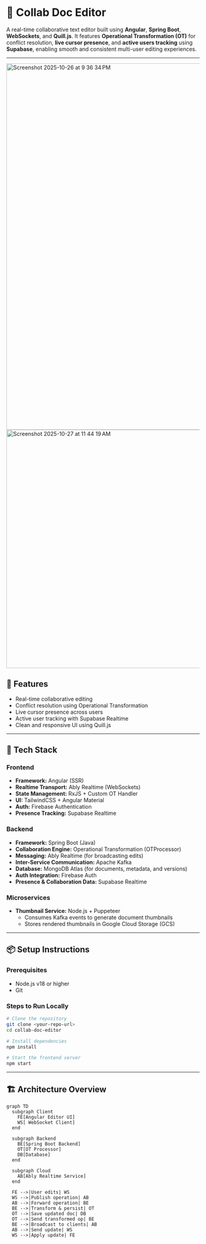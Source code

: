 # 📄 Collab Doc Editor

A real-time collaborative text editor built using **Angular**, **Spring Boot**, **WebSockets**, and **Quill.js**. It features **Operational Transformation (OT)** for conflict resolution, **live cursor presence**, and **active users tracking** using **Supabase**, enabling smooth and consistent multi-user editing experiences.

---
<img width="1470" height="956" alt="Screenshot 2025-10-26 at 9 36 34 PM" src="https://github.com/user-attachments/assets/1a4a98a1-5eff-436e-9f00-f6002cb88f5c" />


<img width="1459" height="622" alt="Screenshot 2025-10-27 at 11 44 19 AM" src="https://github.com/user-attachments/assets/884c2066-5b71-4938-a6ca-10b405713cd1" />



## 🚀 Features

- Real-time collaborative editing
- Conflict resolution using Operational Transformation
- Live cursor presence across users
- Active user tracking with Supabase Realtime
- Clean and responsive UI using Quill.js

---

## 🧩 Tech Stack

### **Frontend**
- **Framework:** Angular (SSR)
- **Realtime Transport:** Ably Realtime (WebSockets)
- **State Management:** RxJS + Custom OT Handler
- **UI:** TailwindCSS + Angular Material
- **Auth:** Firebase Authentication
- **Presence Tracking:** Supabase Realtime

### **Backend**
- **Framework:** Spring Boot (Java)
- **Collaboration Engine:** Operational Transformation (OTProcessor)
- **Messaging:** Ably Realtime (for broadcasting edits)
- **Inter-Service Communication:** Apache Kafka
- **Database:** MongoDB Atlas (for documents, metadata, and versions)
- **Auth Integration:** Firebase Auth
- **Presence & Collaboration Data:** Supabase Realtime

### **Microservices**
- **Thumbnail Service:** Node.js + Puppeteer  
  - Consumes Kafka events to generate document thumbnails  
  - Stores rendered thumbnails in Google Cloud Storage (GCS)

---

## 📦 Setup Instructions

### Prerequisites
- Node.js v18 or higher
- Git

### Steps to Run Locally

```bash
# Clone the repository
git clone <your-repo-url>
cd collab-doc-editor

# Install dependencies
npm install

# Start the frontend server
npm start
```
---

## 🏗️ Architecture Overview

```mermaid
graph TD
  subgraph Client
    FE[Angular Editor UI]
    WS[ WebSocket Client]
  end

  subgraph Backend
    BE[Spring Boot Backend]
    OT[OT Processor]
    DB[Database]
  end

  subgraph Cloud
    AB[Ably Realtime Service]
  end

  FE -->|User edits| WS
  WS -->|Publish operation| AB
  AB -->|Forward operation| BE
  BE -->|Transform & persist| OT
  OT -->|Save updated doc| DB
  OT -->|Send transformed op| BE
  BE -->|Broadcast to clients| AB
  AB -->|Send update| WS
  WS -->|Apply update| FE
```
 
```
